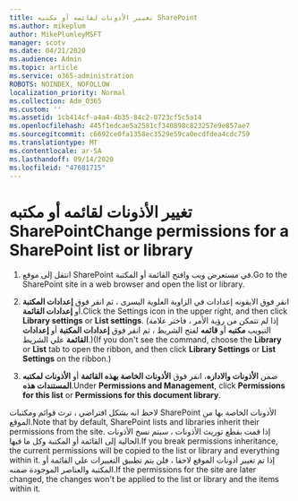 ```yaml
---
title: تغيير الأذونات لقائمه أو مكتبه SharePoint
ms.author: mikeplum
author: MikePlumleyMSFT
manager: scotv
ms.date: 04/21/2020
ms.audience: Admin
ms.topic: article
ms.service: o365-administration
ROBOTS: NOINDEX, NOFOLLOW
localization_priority: Normal
ms.collection: Adm_O365
ms.custom: ''
ms.assetid: 1cb414cf-a4a4-4b35-84c2-0723cf5c5a14
ms.openlocfilehash: 445f1edcae5a2581cf340898c823257e9e857ae7
ms.sourcegitcommit: c6692ce0fa1358ec3529e59ca0ecdfdea4cdc759
ms.translationtype: MT
ms.contentlocale: ar-SA
ms.lasthandoff: 09/14/2020
ms.locfileid: "47681715"
---
```

# <a name="change-permissions-for-a-sharepoint-list-or-library"></a><span data-ttu-id="424c2-102">تغيير الأذونات لقائمه أو مكتبه SharePoint</span><span class="sxs-lookup"><span data-stu-id="424c2-102">Change permissions for a SharePoint list or library</span></span>

1. <span data-ttu-id="424c2-103">انتقل إلى موقع SharePoint في مستعرض ويب وافتح القائمة أو المكتبة.</span><span class="sxs-lookup"><span data-stu-id="424c2-103">Go to the SharePoint site in a web browser and open the list or library.</span></span>
    
2. <span data-ttu-id="424c2-104">انقر فوق الايقونه إعدادات في الزاوية العلوية اليسرى ، ثم انقر فوق **إعدادات المكتبة** أو **إعدادات القائمة**.</span><span class="sxs-lookup"><span data-stu-id="424c2-104">Click the Settings icon in the upper right, and then click **Library settings** or **List settings**.</span></span> <span data-ttu-id="424c2-105">(إذا لم تتمكن من رؤية الأمر ، فاختر علامة التبويب **مكتبه** أو **قائمه** لفتح الشريط ، ثم انقر فوق **إعدادات المكتبة** أو **إعدادات القائمة** علي الشريط.)</span><span class="sxs-lookup"><span data-stu-id="424c2-105">(If you don't see the command, choose the **Library** or **List** tab to open the ribbon, and then click **Library Settings** or **List Settings** on the ribbon.)</span></span> 
    
3. <span data-ttu-id="424c2-106">ضمن **الأذونات والاداره**، انقر فوق **الأذونات الخاصة بهذه القائمة** أو **الأذونات لمكتبه المستندات هذه**.</span><span class="sxs-lookup"><span data-stu-id="424c2-106">Under **Permissions and Management**, click **Permissions for this list** or **Permissions for this document library**.</span></span>
    
<span data-ttu-id="424c2-107">لاحظ انه بشكل افتراضي ، ترث قوائم ومكتبات SharePoint الأذونات الخاصة بها من الموقع.</span><span class="sxs-lookup"><span data-stu-id="424c2-107">Note that by default, SharePoint lists and libraries inherit their permissions from the site.</span></span> <span data-ttu-id="424c2-108">إذا قمت بقطع توريث الأذونات ، سيتم نسخ الأذونات الحالية إلى القائمة أو المكتبة وكل ما فيها.</span><span class="sxs-lookup"><span data-stu-id="424c2-108">If you break permissions inheritance, the current permissions will be copied to the list or library and everything within it.</span></span> <span data-ttu-id="424c2-109">إذا تم تغيير أذونات الموقع لاحقا ، فلن يتم تطبيق التغييرات علي القائمة أو المكتبة والعناصر الموجودة ضمنه.</span><span class="sxs-lookup"><span data-stu-id="424c2-109">If the permissions for the site are later changed, the changes won't be applied to the list or library and the items within it.</span></span>
  

